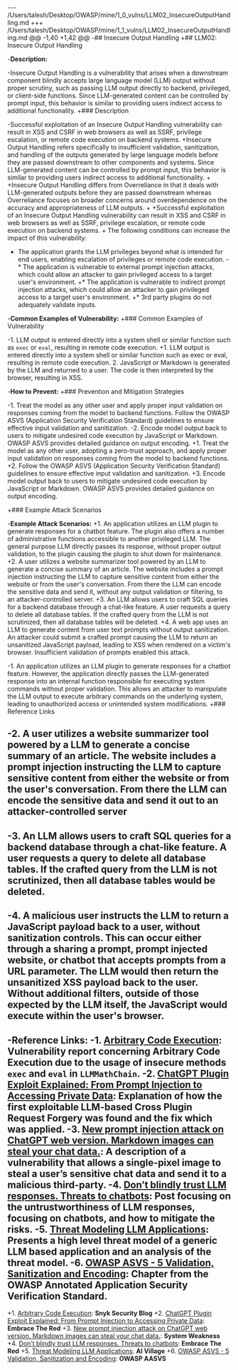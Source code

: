 --- /Users/talesh/Desktop/OWASP/mine/1_0_vulns/LLM02_InsecureOutputHandling.md
+++ /Users/talesh/Desktop/OWASP/mine/1_1_vulns/LLM02_InsecureOutputHandling.md
@@ -1,40 +1,42 @@
-## Insecure Output Handling
+## LLM02: Insecure Output Handling
 
-**Description:**
 
-Insecure Output Handling is a vulnerability that arises when a downstream component blindly accepts large language model (LLM) output without proper scrutiny, such as passing LLM output directly to backend, privileged, or client-side functions. Since LLM-generated content can be controlled by prompt input, this behavior is similar to providing users indirect access to additional functionality.
+### Description
 
-Successful exploitation of an Insecure Output Handling vulnerability can result in XSS and CSRF in web browsers as well as SSRF, privilege escalation, or remote code execution on backend systems. 
+Insecure Output Handling refers specifically to insufficient validation, sanitization, and handling of the outputs generated by large language models before they are passed downstream to other components and systems. Since LLM-generated content can be controlled by prompt input, this behavior is similar to providing users indirect access to additional functionality.
+
+Insecure Output Handling differs from Overreliance in that it deals with LLM-generated outputs before they are passed downstream whereas Overreliance focuses on broader concerns around overdependence on the accuracy and appropriateness of LLM outputs.
+
+Successful exploitation of an Insecure Output Handling vulnerability can result in XSS and CSRF in web browsers as well as SSRF, privilege escalation, or remote code execution on backend systems.
+
 The following conditions can increase the impact of this vulnerability:
 * The application grants the LLM privileges beyond what is intended for end users, enabling escalation of privileges or remote code execution.
-* The application is vulnerable to external prompt injection attacks, which could allow an attacker to gain privileged access to a target user's environment.
+* The application is vulnerable to indirect prompt injection attacks, which could allow an attacker to gain privileged access to a target user's environment.
+* 3rd party plugins do not adequately validate inputs.
 
-**Common Examples of Vulnerability:**
+### Common Examples of Vulnerability
 
-1. LLM output is entered directly into a system shell or similar function such as `exec` or `eval`, resulting in remote code execution.
+1. LLM output is entered directly into a system shell or similar function such as exec or eval, resulting in remote code execution.
 2. JavaScript or Markdown is generated by the LLM and returned to a user. The code is then interpreted by the browser, resulting in XSS.
 
-**How to Prevent:**
+### Prevention and Mitigation Strategies
 
-1. Treat the model as any other user and apply proper input validation on responses coming from the model to backend functions. Follow the OWASP ASVS  (Application Security Verification Standard) guidelines to ensure effective input validation and sanitization.
-2. Encode model output back to users to mitigate undesired code execution by JavaScript or Markdown. OWASP ASVS provides detailed guidance on output encoding. 
+1. Treat the model as any other user, adopting a zero-trust approach, and apply proper input validation on responses coming from the model to backend functions.
+2. Follow the OWASP ASVS (Application Security Verification Standard) guidelines to ensure effective input validation and sanitization.
+3. Encode model output back to users to mitigate undesired code execution by JavaScript or Markdown. OWASP ASVS provides detailed guidance on output encoding.
 
+### Example Attack Scenarios
 
-**Example Attack Scenarios:**
+1. An application utilizes an LLM plugin to generate responses for a chatbot feature. The plugin also offers a number of administrative functions accessible to another privileged LLM. The general purpose LLM directly passes its response, without proper output validation, to the plugin causing the plugin to shut down for maintenance.
+2. A user utilizes a website summarizer tool powered by an LLM to generate a concise summary of an article. The website includes a prompt injection instructing the LLM to capture sensitive content from either the website or from the user's conversation. From there the LLM can encode the sensitive data and send it, without any output validation or filtering, to an attacker-controlled server.
+3. An LLM allows users to craft SQL queries for a backend database through a chat-like feature. A user requests a query to delete all database tables. If the crafted query from the LLM is not scrutinized, then all database tables will be deleted.
+4. A web app uses an LLM to generate content from user text prompts without output sanitization. An attacker could submit a crafted prompt causing the LLM to return an unsanitized JavaScript payload, leading to XSS when rendered on a victim's browser. Insufficient validation of prompts enabled this attack.
 
-1. An application utilizes an LLM plugin to generate responses for a chatbot feature. However, the application directly passes the LLM-generated response into an internal function responsible for executing system commands without proper validation. This allows an attacker to manipulate the LLM output to execute arbitrary commands on the underlying system, leading to unauthorized access or unintended system modifications.
+### Reference Links
 
-2. A user utilizes a website summarizer tool powered by a LLM to generate a concise summary of an article. The website includes a prompt injection instructing the LLM to capture sensitive content from either the website or from the user's conversation. From there the LLM can encode the sensitive data and send it out to an attacker-controlled server
-
-3. An LLM allows users to craft SQL queries for a backend database through a chat-like feature. A user requests a query to delete all database tables. If the crafted query from the LLM is not scrutinized, then all database tables would be deleted.
-
-4. A malicious user instructs the LLM to return a JavaScript payload back to a user, without sanitization controls. This can occur either through a sharing a prompt, prompt injected website, or chatbot that accepts prompts from a URL parameter. The LLM would then return the unsanitized XSS payload back to the user. Without additional filters, outside of those expected by the LLM itself, the JavaScript would execute within the user's browser.
-
-**Reference Links:**
-1. [Arbitrary Code Execution](https://security.snyk.io/vuln/SNYK-PYTHON-LANGCHAIN-5411357): Vulnerability report concerning Arbitrary Code Execution due to the usage of insecure methods `exec` and `eval` in `LLMMathChain`.
-2. [ChatGPT Plugin Exploit Explained: From Prompt Injection to Accessing Private Data](https://embracethered.com/blog/posts/2023/chatgpt-cross-plugin-request-forgery-and-prompt-injection./): Explanation of how the first exploitable LLM-based Cross Plugin Request Forgery was found and the fix which was applied.
-3. [New prompt injection attack on ChatGPT web version. Markdown images can steal your chat data.](https://systemweakness.com/new-prompt-injection-attack-on-chatgpt-web-version-ef717492c5c2?gi=8daec85e2116): A description of a vulnerability that allows a single-pixel image to steal a user’s sensitive chat data and send it to a malicious third-party.
-4. [Don’t blindly trust LLM responses. Threats to chatbots](https://embracethered.com/blog/posts/2023/ai-injections-threats-context-matters/): Post focusing on the untrustworthiness of LLM responses, focusing on chatbots, and how to mitigate the risks.
-5. [Threat Modeling LLM Applications](https://aivillage.org/large%20language%20models/threat-modeling-llm/): Presents a high level threat model of a generic LLM based application and an analysis of the threat model.
-6. [OWASP ASVS - 5 Validation, Sanitization and Encoding](https://owasp-aasvs4.readthedocs.io/en/latest/V5.html#validation-sanitization-and-encoding): Chapter from the OWASP Annotated Application Security Verification Standard.
-
+1. [Arbitrary Code Execution](https://security.snyk.io/vuln/SNYK-PYTHON-LANGCHAIN-5411357): **Snyk Security Blog**
+2. [ChatGPT Plugin Exploit Explained: From Prompt Injection to Accessing Private Data](https://embracethered.com/blog/posts/2023/chatgpt-cross-plugin-request-forgery-and-prompt-injection./): **Embrace The Red**
+3. [New prompt injection attack on ChatGPT web version. Markdown images can steal your chat data.](https://systemweakness.com/new-prompt-injection-attack-on-chatgpt-web-version-ef717492c5c2?gi=8daec85e2116): **System Weakness**
+4. [Don’t blindly trust LLM responses. Threats to chatbots](https://embracethered.com/blog/posts/2023/ai-injections-threats-context-matters/): **Embrace The Red**
+5. [Threat Modeling LLM Applications](https://aivillage.org/large%20language%20models/threat-modeling-llm/): **AI Village**
+6. [OWASP ASVS - 5 Validation, Sanitization and Encoding](https://owasp-aasvs4.readthedocs.io/en/latest/V5.html#validation-sanitization-and-encoding): **OWASP AASVS**
